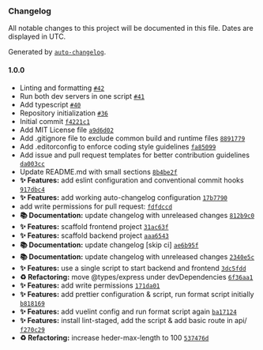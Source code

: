 ### Changelog

All notable changes to this project will be documented in this file. Dates are displayed in UTC.

Generated by [`auto-changelog`](https://github.com/CookPete/auto-changelog).

#### 1.0.0

- Linting and formatting [`#42`](https://github.com/adrianjiga/ChameleonEngineerBlog/pull/42)
- Run both dev servers in one script [`#41`](https://github.com/adrianjiga/ChameleonEngineerBlog/pull/41)
- Add typescript [`#40`](https://github.com/adrianjiga/ChameleonEngineerBlog/pull/40)
- Repository initialization [`#36`](https://github.com/adrianjiga/ChameleonEngineerBlog/pull/36)
- Initial commit [`f4221c1`](https://github.com/adrianjiga/ChameleonEngineerBlog/commit/f4221c185c0b7233e334849e9944adf7bb828e5b)
- Add MIT License file [`a9d6d02`](https://github.com/adrianjiga/ChameleonEngineerBlog/commit/a9d6d02b937ce561778165fbc5fcfd2ce0812381)
- Add .gitignore file to exclude common build and runtime files [`8891779`](https://github.com/adrianjiga/ChameleonEngineerBlog/commit/88917795d1ed8052bf09a69317aac20271eb8417)
- Add .editorconfig to enforce coding style guidelines [`fa85099`](https://github.com/adrianjiga/ChameleonEngineerBlog/commit/fa85099e3888ef17bb3b4e684ed54eca47a40a7a)
- Add issue and pull request templates for better contribution guidelines [`da003cc`](https://github.com/adrianjiga/ChameleonEngineerBlog/commit/da003cc0c3abab4df94b3b8a93f9d3707d5ebabb)
- Update README.md with small sections [`8b4be2f`](https://github.com/adrianjiga/ChameleonEngineerBlog/commit/8b4be2fe9a5062c93ad5b648457ab212dbe2f223)
- **✨ Features:** add eslint configuration and conventional commit hooks [`917dbc4`](https://github.com/adrianjiga/ChameleonEngineerBlog/commit/917dbc44d3a1bc1dc2818ec01df35a9e30660731)
- **✨ Features:** add working auto-changelog configuration [`17b7790`](https://github.com/adrianjiga/ChameleonEngineerBlog/commit/17b7790584d8f6dfa921d99ceba1a742e73f5b26)
- add write permissions for pull request: [`fdfdccd`](https://github.com/adrianjiga/ChameleonEngineerBlog/commit/fdfdccd80abf0a0751f9258e11ae0bbee1a3db41)
- **📚 Documentation:** update changelog with unreleased changes [`812b9c0`](https://github.com/adrianjiga/ChameleonEngineerBlog/commit/812b9c0ae7d067766aceaabace7618d1e72830d1)
- **✨ Features:** scaffold frontend project [`31ac63f`](https://github.com/adrianjiga/ChameleonEngineerBlog/commit/31ac63fa32346f8172d0f0bfe8c0bc69b0c79948)
- **✨ Features:** scaffold backend project [`aaa6543`](https://github.com/adrianjiga/ChameleonEngineerBlog/commit/aaa65434b74a367b3764d74c2ca6e8e1000e7477)
- **📚 Documentation:** update changelog [skip ci] [`ae6b95f`](https://github.com/adrianjiga/ChameleonEngineerBlog/commit/ae6b95fc5605f583b728976dee97a9ae6feab5fc)
- **📚 Documentation:** update changelog with unreleased changes [`2340e5c`](https://github.com/adrianjiga/ChameleonEngineerBlog/commit/2340e5c70168c2333dc33a95d3315056ce764362)
- **✨ Features:** use a single script to start backend and frontend [`3dc5fdd`](https://github.com/adrianjiga/ChameleonEngineerBlog/commit/3dc5fdda17c409b9b26128bace9bded53dca88e6)
- **♻️ Refactoring:** move @types/express under devDependencies [`6f36aa1`](https://github.com/adrianjiga/ChameleonEngineerBlog/commit/6f36aa126e2a8a1c78a56ff95f1a2fe3adbb6a18)
- **✨ Features:** add write permissions [`171da01`](https://github.com/adrianjiga/ChameleonEngineerBlog/commit/171da01bd8047eef7fd83fe1ac1224210dbfe95c)
- **✨ Features:** add prettier configuration & script, run format script initially [`b818169`](https://github.com/adrianjiga/ChameleonEngineerBlog/commit/b818169aa20a42f4a55ca7495e94577eb865db98)
- **✨ Features:** add vuelint config and run  format script again [`ba17124`](https://github.com/adrianjiga/ChameleonEngineerBlog/commit/ba1712473ea2cba4e892d6748926a0f26d109017)
- **✨ Features:**  install lint-staged, add the script & add basic route in api/ [`f270c29`](https://github.com/adrianjiga/ChameleonEngineerBlog/commit/f270c2900ac91a3bb8cb5ef27dd18dc65937c522)
- **♻️ Refactoring:** increase heder-max-length to 100 [`537476d`](https://github.com/adrianjiga/ChameleonEngineerBlog/commit/537476d85e2b7fc1259fba4595a6fe837aeb1754)
